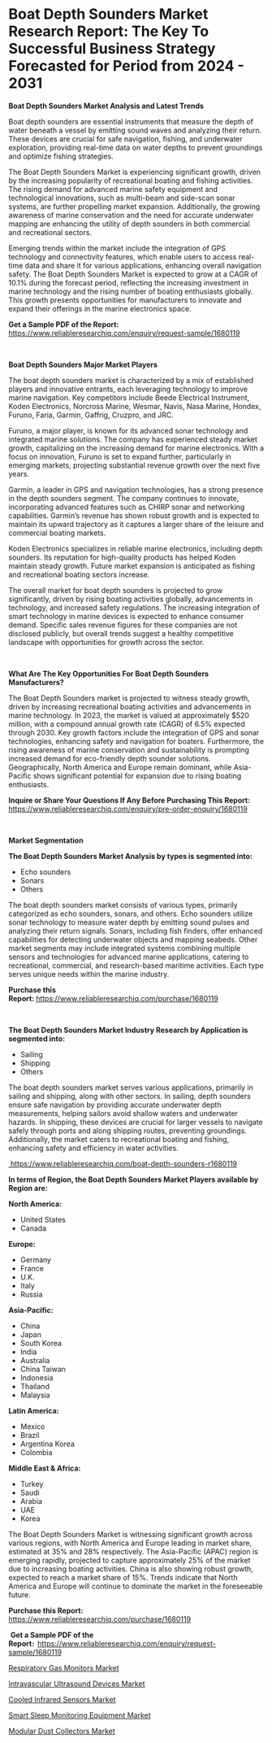 <p><h1>Boat Depth Sounders Market Research Report: The Key To Successful Business Strategy Forecasted for Period from 2024 - 2031</h1></p><p><strong>Boat Depth Sounders Market Analysis and Latest Trends</strong></p>
<p><p>Boat depth sounders are essential instruments that measure the depth of water beneath a vessel by emitting sound waves and analyzing their return. These devices are crucial for safe navigation, fishing, and underwater exploration, providing real-time data on water depths to prevent groundings and optimize fishing strategies.</p><p>The Boat Depth Sounders Market is experiencing significant growth, driven by the increasing popularity of recreational boating and fishing activities. The rising demand for advanced marine safety equipment and technological innovations, such as multi-beam and side-scan sonar systems, are further propelling market expansion. Additionally, the growing awareness of marine conservation and the need for accurate underwater mapping are enhancing the utility of depth sounders in both commercial and recreational sectors.</p><p>Emerging trends within the market include the integration of GPS technology and connectivity features, which enable users to access real-time data and share it for various applications, enhancing overall navigation safety. The Boat Depth Sounders Market is expected to grow at a CAGR of 10.1% during the forecast period, reflecting the increasing investment in marine technology and the rising number of boating enthusiasts globally. This growth presents opportunities for manufacturers to innovate and expand their offerings in the marine electronics space.</p></p>
<p><strong>Get a Sample PDF of the Report:&nbsp;</strong> <a href="https://www.reliableresearchiq.com/enquiry/request-sample/1680119?utm_campaign=1088&utm_medium=2&utm_source=Github&utm_content=ia&utm_term=14102024&utm_id=boat-depth-sounders">https://www.reliableresearchiq.com/enquiry/request-sample/1680119</a></p>
<p>&nbsp;</p>
<p><strong>Boat Depth Sounders Major Market Players</strong></p>
<p><p>The boat depth sounders market is characterized by a mix of established players and innovative entrants, each leveraging technology to improve marine navigation. Key competitors include Beede Electrical Instrument, Koden Electronics, Norcross Marine, Wesmar, Navis, Nasa Marine, Hondex, Furuno, Faria, Garmin, Gaffrig, Cruzpro, and JRC. </p><p>Furuno, a major player, is known for its advanced sonar technology and integrated marine solutions. The company has experienced steady market growth, capitalizing on the increasing demand for marine electronics. With a focus on innovation, Furuno is set to expand further, particularly in emerging markets, projecting substantial revenue growth over the next five years.</p><p>Garmin, a leader in GPS and navigation technologies, has a strong presence in the depth sounders segment. The company continues to innovate, incorporating advanced features such as CHIRP sonar and networking capabilities. Garmin’s revenue has shown robust growth and is expected to maintain its upward trajectory as it captures a larger share of the leisure and commercial boating markets.</p><p>Koden Electronics specializes in reliable marine electronics, including depth sounders. Its reputation for high-quality products has helped Koden maintain steady growth. Future market expansion is anticipated as fishing and recreational boating sectors increase.</p><p>The overall market for boat depth sounders is projected to grow significantly, driven by rising boating activities globally, advancements in technology, and increased safety regulations. The increasing integration of smart technology in marine devices is expected to enhance consumer demand. Specific sales revenue figures for these companies are not disclosed publicly, but overall trends suggest a healthy competitive landscape with opportunities for growth across the sector.</p></p>
<p>&nbsp;</p>
<p><strong>What Are The Key Opportunities For Boat Depth Sounders Manufacturers?</strong></p>
<p><p>The Boat Depth Sounders market is projected to witness steady growth, driven by increasing recreational boating activities and advancements in marine technology. In 2023, the market is valued at approximately $520 million, with a compound annual growth rate (CAGR) of 6.5% expected through 2030. Key growth factors include the integration of GPS and sonar technologies, enhancing safety and navigation for boaters. Furthermore, the rising awareness of marine conservation and sustainability is prompting increased demand for eco-friendly depth sounder solutions. Geographically, North America and Europe remain dominant, while Asia-Pacific shows significant potential for expansion due to rising boating enthusiasts.</p></p>
<p><strong>Inquire or Share Your Questions If Any Before Purchasing This Report:</strong> <a href="https://www.reliableresearchiq.com/enquiry/pre-order-enquiry/1680119?utm_campaign=1088&utm_medium=2&utm_source=Github&utm_content=ia&utm_term=14102024&utm_id=boat-depth-sounders">https://www.reliableresearchiq.com/enquiry/pre-order-enquiry/1680119</a></p>
<p>&nbsp;</p>
<p><strong>Market Segmentation</strong></p>
<p><strong>The Boat Depth Sounders Market Analysis by types is segmented into:</strong></p>
<p><ul><li>Echo sounders</li><li>Sonars</li><li>Others</li></ul></p>
<p><p>The boat depth sounders market consists of various types, primarily categorized as echo sounders, sonars, and others. Echo sounders utilize sonar technology to measure water depth by emitting sound pulses and analyzing their return signals. Sonars, including fish finders, offer enhanced capabilities for detecting underwater objects and mapping seabeds. Other market segments may include integrated systems combining multiple sensors and technologies for advanced marine applications, catering to recreational, commercial, and research-based maritime activities. Each type serves unique needs within the marine industry.</p></p>
<p><strong>Purchase this Report:&nbsp;</strong><a href="https://www.reliableresearchiq.com/purchase/1680119?utm_campaign=1088&utm_medium=2&utm_source=Github&utm_content=ia&utm_term=14102024&utm_id=boat-depth-sounders">https://www.reliableresearchiq.com/purchase/1680119</a></p>
<p>&nbsp;</p>
<p><strong>The Boat Depth Sounders Market Industry Research by Application is segmented into:</strong></p>
<p><ul><li>Sailing</li><li>Shipping</li><li>Others</li></ul></p>
<p><p>The boat depth sounders market serves various applications, primarily in sailing and shipping, along with other sectors. In sailing, depth sounders ensure safe navigation by providing accurate underwater depth measurements, helping sailors avoid shallow waters and underwater hazards. In shipping, these devices are crucial for larger vessels to navigate safely through ports and along shipping routes, preventing groundings. Additionally, the market caters to recreational boating and fishing, enhancing safety and efficiency in water activities.</p></p>
<p><a href="https://www.reliableresearchiq.com/boat-depth-sounders-r1680119?utm_campaign=1088&utm_medium=2&utm_source=Github&utm_content=ia&utm_term=14102024&utm_id=boat-depth-sounders">&nbsp;https://www.reliableresearchiq.com/boat-depth-sounders-r1680119</a></p>
<p><strong>In terms of Region, the Boat Depth Sounders Market Players available by Region are:</strong></p>
<p>
    <p> <strong> North America: </strong>
        <ul>
            <li>United States</li>
            <li>Canada</li>
        </ul>
        </p> 
    <p> <strong> Europe: </strong>
        <ul>
            <li>Germany</li>
            <li>France</li>
            <li>U.K.</li>
            <li>Italy</li>
            <li>Russia</li>
        </ul>
        </p> 
    <p> <strong> Asia-Pacific: </strong>
        <ul>
            <li>China</li>
            <li>Japan</li>
            <li>South Korea</li>
            <li>India</li>
            <li>Australia</li>
            <li>China Taiwan</li>
            <li>Indonesia</li>
            <li>Thailand</li>
            <li>Malaysia</li>
        </ul>
        </p> 
    <p> <strong> Latin America: </strong>
        <ul>
            <li>Mexico</li>
            <li>Brazil</li>
            <li>Argentina Korea</li>
            <li>Colombia</li>
        </ul>
        </p> 
    <p> <strong> Middle East & Africa: </strong>
        <ul>
            <li>Turkey</li>
            <li>Saudi</li>
            <li>Arabia</li>
            <li>UAE</li>
            <li>Korea</li>
        </ul>
    </p>
    </p>
<p><p>The Boat Depth Sounders Market is witnessing significant growth across various regions, with North America and Europe leading in market share, estimated at 35% and 28% respectively. The Asia-Pacific (APAC) region is emerging rapidly, projected to capture approximately 25% of the market due to increasing boating activities. China is also showing robust growth, expected to reach a market share of 15%. Trends indicate that North America and Europe will continue to dominate the market in the foreseeable future.</p></p>
<p><strong>Purchase this Report: </strong><a href="https://www.reliableresearchiq.com/purchase/1680119?utm_campaign=1088&utm_medium=2&utm_source=Github&utm_content=ia&utm_term=14102024&utm_id=boat-depth-sounders">https://www.reliableresearchiq.com/purchase/1680119</a></p>
<p>&nbsp;<strong>Get a Sample PDF of the Report:&nbsp;&nbsp;</strong><a href="https://www.reliableresearchiq.com/enquiry/request-sample/1680119?utm_campaign=1088&utm_medium=2&utm_source=Github&utm_content=ia&utm_term=14102024&utm_id=boat-depth-sounders">https://www.reliableresearchiq.com/enquiry/request-sample/1680119</a></p>
<p><strong></strong></p>
<p><p><a href="https://github.com/wanvigsqmunsenr/Market-Research-Report-List-1/blob/main/respiratory-gas-monitors-market.md?utm_campaign=1088&utm_medium=2&utm_source=Github&utm_content=ia&utm_term=14102024&utm_id=boat-depth-sounders">Respiratory Gas Monitors Market</a></p><p><a href="https://www.linkedin.com/pulse/intravascular-ultrasound-devices-market-global-share-ranking-dfg1e?utm_campaign=1088&utm_medium=2&utm_source=Github&utm_content=ia&utm_term=14102024&utm_id=boat-depth-sounders">Intravascular Ultrasound Devices Market</a></p><p><a href="https://www.linkedin.com/pulse/market-dynamics-future-trends-global-cooled-infrared-sensors-9dgrc?trk=public_post_embed_feed-article-content&utm_campaign=1088&utm_medium=2&utm_source=Github&utm_content=ia&utm_term=14102024&utm_id=boat-depth-sounders">Cooled Infrared Sensors Market</a></p><p><a href="https://github.com/rovj3gerson/Market-Research-Report-List-1/blob/main/smart-sleep-monitoring-equipment-market.md?utm_campaign=1088&utm_medium=2&utm_source=Github&utm_content=ia&utm_term=14102024&utm_id=boat-depth-sounders">Smart Sleep Monitoring Equipment Market</a></p><p><a href="https://www.linkedin.com/pulse/modular-dust-collectors-market-navigating-challenges-unlocking-br1jc?utm_campaign=1088&utm_medium=2&utm_source=Github&utm_content=ia&utm_term=14102024&utm_id=boat-depth-sounders">Modular Dust Collectors Market</a></p></p>